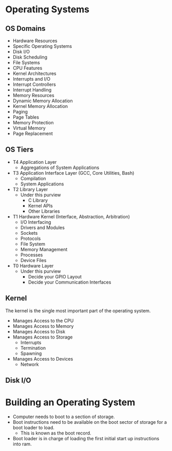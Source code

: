 # Operating Systems
## OS Domains
- Hardware Resources
- Specific Operating Systems
- Disk I/O
- Disk Scheduling
- File Systems
- CPU Features
- Kernel Architectures
- Interrupts and I/O
- Interrupt Controllers
- Interrupt Handling
- Memory Resources
- Dynamic Memory Allocation
- Kernel Memory Allocation
- Paging
- Page Tables
- Memory Protection
- Virtual Memory
- Page Replacement

## OS Tiers
- T4 Application Layer
  - Aggregations of System Applications
- T3 Application Interface Layer (GCC, Core Utilities, Bash)
  - Compilation
  - System Applications
- T2 Library Layer 
  - Under this purview
    - C Library
    - Kernel APIs
    - Other Libraries
- T1 Hardware Kernel (Interface, Abstraction, Arbitration)
  - I/O Interfacing
  - Drivers and Modules
  - Sockets
  - Protocols
  - File System
  - Memory Management
  - Processes
  - Device Files
- T0 Hardware Layer
  - Under this purview 
    - Decide your GPIO Layout
    - Decide your Communication Interfaces

## Kernel
The kernel is the single most important part of the operating system. 
- Manages Access to the CPU
- Manages Access to Memory
- Manages Access to Disk
- Manages Access to Storage
  - Interrupts
  - Termination
  - Spawning
- Manages Access to Devices
  - Network


## Disk I/O

# Building an Operating System
- Computer needs to boot to a section of storage.
- Boot instructions need to be available on the boot sector of storage for a boot loader to load.
  - This is known as the boot record.
- Boot loader is in charge of loading the first initial start up instructions into ram. 
